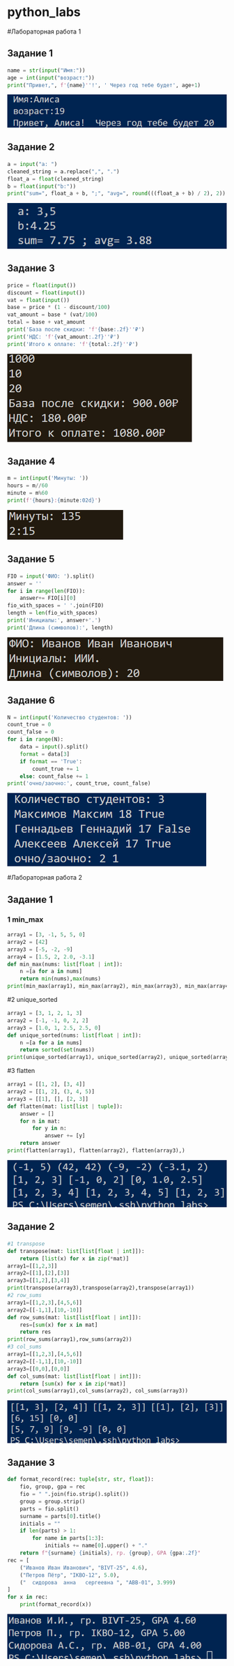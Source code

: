 # python_labs

#Лабораторная работа 1

## Задание 1
```py
name = str(input("Имя:"))
age = int(input("возраст:"))
print("Привет,", f'{name}''!', ' Через год тебе будет', age+1)
```
![Картинка 1](./images/lab01/01.png)

## Задание 2
```py
a = input("a: ")
cleaned_string = a.replace(",", ".")
float_a = float(cleaned_string)
b = float(input("b:"))
print("sum=", float_a + b, ";", "avg=", round(((float_a + b) / 2), 2))
```
![Картинка 2](./images/lab01/02.png)
## Задание 3
```py
price = float(input())
discount = float(input())
vat = float(input())
base = price * (1 - discount/100)
vat_amount = base * (vat/100)
total = base + vat_amount
print('База после скидки: 'f'{base:.2f}''₽')
print('НДС: 'f'{vat_amount:.2f}''₽')
print('Итого к оплате: 'f'{total:.2f}''₽')
```
![Картинка 3](./images/lab01/03.png)
## Задание 4
```py
m = int(input('Минуты: '))
hours = m//60
minute = m%60
print(f'{hours}:{minute:02d}')
```
![Картинка 4](./images/lab01/04.png)
## Задание 5
```py
FIO = input('ФИО: ').split()
answer = ''
for i in range(len(FIO)):
    answer+= FIO[i][0] 
fio_with_spaces = ' '.join(FIO)
length = len(fio_with_spaces)
print('Инициалы:', answer+'.')
print('Длина (символов):', length)
```
![Картинка 5](./images/lab01/05.png)
## Задание 6
```py
N = int(input('Количество студентов: '))
count_true = 0
count_false = 0
for i in range(N):
    data = input().split()
    format = data[3]
    if format == 'True':
        count_true += 1
    else: count_false += 1
print('очно/заочно:', count_true, count_false)
```
![Картинка 6](./images/lab01/06.png)

#Лабораторная работа 2
## Задание 1
### 1 min_max
```py
array1 = [3, -1, 5, 5, 0]
array2 = [42]
array3 = [-5, -2, -9]
array4 = [1.5, 2, 2.0, -3.1]
def min_max(nums: list[float | int]):
    n =[a for a in nums]
    return min(nums),max(nums)
print(min_max(array1), min_max(array2), min_max(array3), min_max(array4))
```
#2 unique_sorted
```py
array1 = [3, 1, 2, 1, 3]
array2 = [-1, -1, 0, 2, 2]
array3 = [1.0, 1, 2.5, 2.5, 0]
def unique_sorted(nums: list[float | int]):
    n =[a for a in nums]
    return sorted(set(nums))
print(unique_sorted(array1), unique_sorted(array2), unique_sorted(array3),)
```
#3 flatten
```py
array1 = [[1, 2], [3, 4]]
array2 = [[1, 2], (3, 4, 5)]
array3 = [[1], [], [2, 3]]
def flatten(mat: list[list | tuple]):
    answer = []
    for n in mat:
        for y in n:
            answer += [y]
    return answer
print(flatten(array1), flatten(array2), flatten(array3),)
```
![Картинка 1](./images/lab01/lab02/01.png)
## Задание 2
```py
#1 transpose
def transpose(mat: list[list[float | int]]):
    return [list(x) for x in zip(*mat)]
array1=[[1,2,3]]
array2=[[1],[2],[3]]
array3=[[1,2],[3,4]]
print(transpose(array3),transpose(array2),transpose(array1))
#2 row_sums
array1=[[1,2,3],[4,5,6]]
array2=[[-1,1],[10,-10]]
def row_sums(mat: list[list[float | int]]):
    res=[sum(x) for x in mat]
    return res
print(row_sums(array1),row_sums(array2))
#3 col_sums
array1=[[1,2,3],[4,5,6]]
array2=[[-1,1],[10,-10]]
array3=[[0,0],[0,0]]
def col_sums(mat: list[list[float | int]]):
    return [sum(x) for x in zip(*mat)]
print(col_sums(array1),col_sums(array2), col_sums(array3))
```
![Картинка 2](./images/lab01/lab02/02.png)
## Задание 3
```py
def format_record(rec: tuple[str, str, float]):
    fio, group, gpa = rec
    fio = " ".join(fio.strip().split())
    group = group.strip()
    parts = fio.split()
    surname = parts[0].title()
    initials = ""
    if len(parts) > 1:
        for name in parts[1:3]:
            initials += name[0].upper() + "."
    return f"{surname} {initials}, гр. {group}, GPA {gpa:.2f}"
rec = [
    ("Иванов Иван Иванович", "BIVT-25", 4.6),
    ("Петров Пётр", "IKBO-12", 5.0),
    ("  cидорова  анна   сергеевна ", "ABB-01", 3.999)
]
for x in rec:
    print(format_record(x)) 
```
![Картинка 3](./images/lab01/lab02/03.png)
